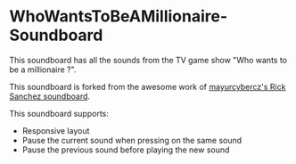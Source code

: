 # WhoWantsToBeAMillionaire-Soundboard

This soundboard has all the sounds from the TV game show "Who wants to be a millionaire ?".

This soundboard is forked from the awesome work of [mayurcybercz's Rick Sanchez soundboard](https://github.com/mayurcybercz/RickSanchez-Soundboard "Rick Sanchez soundboard").

This soundboard supports:

* Responsive layout
* Pause the current sound when pressing on the same sound
* Pause the previous sound before playing the new sound
